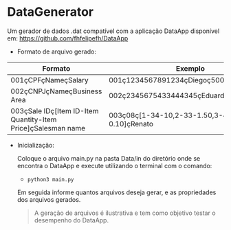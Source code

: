 # DataGenerator

 Um gerador de dados .dat compatível com a aplicação DataApp disponível em: https://github.com/fhfelipefh/DataApp 


- Formato de arquivo gerado: 

| Formato    	|  Exemplo   |
| -------    		|      --------	 |
| 001çCPFçNameçSalary     | 001ç1234567891234çDiegoç50000    |
| 002çCNPJçNameçBusiness Area   | 002ç2345675433444345çEduardoPereiraçRural  |
| 003çSale IDç[Item ID-Item Quantity-Item Price]çSalesman name   | 003ç08ç[1-34-10,2-33-1.50,3-40-0.10]çRenato  |

- Inicialização: 
  
  Coloque o arquivo main.py na pasta Data/in do diretório onde se encontra o DataApp e execute utilizando o terminal com o comando: 
  

  - `python3 main.py`
  

  Em seguida informe quantos arquivos deseja gerar, e as propriedades dos arquivos gerados. 

  > A geração de arquivos é ilustrativa e tem como objetivo testar o desempenho do DataApp. <br>
  
